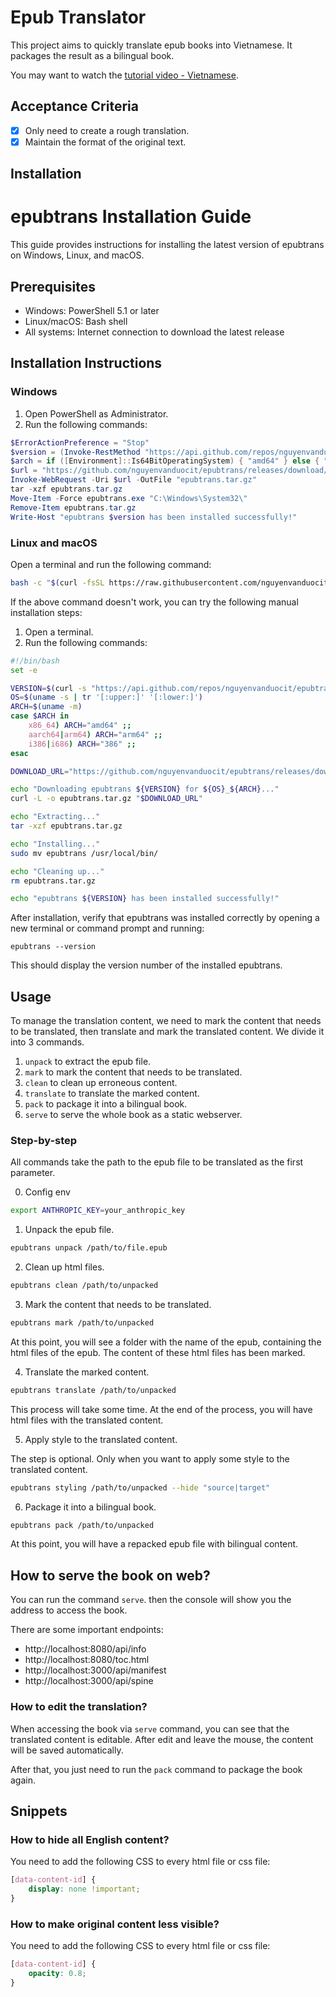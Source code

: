 # Epub Translator

This project aims to quickly translate epub books into Vietnamese. It packages the result as a bilingual book.

You may want to watch the [tutorial video - Vietnamese](https://youtu.be/9MspqDLPaxQ).

## Acceptance Criteria

- [x] Only need to create a rough translation.
- [x] Maintain the format of the original text.

## Installation

# epubtrans Installation Guide

This guide provides instructions for installing the latest version of epubtrans on Windows, Linux, and macOS.

## Prerequisites

- Windows: PowerShell 5.1 or later
- Linux/macOS: Bash shell
- All systems: Internet connection to download the latest release

## Installation Instructions

### Windows

1. Open PowerShell as Administrator.
2. Run the following commands:

```powershell
$ErrorActionPreference = "Stop"
$version = (Invoke-RestMethod "https://api.github.com/repos/nguyenvanduocit/epubtrans/releases/latest").tag_name
$arch = if ([Environment]::Is64BitOperatingSystem) { "amd64" } else { "386" }
$url = "https://github.com/nguyenvanduocit/epubtrans/releases/download/${version}/epubtrans_${version.Substring(1)}_windows_${arch}.tar.gz"
Invoke-WebRequest -Uri $url -OutFile "epubtrans.tar.gz"
tar -xzf epubtrans.tar.gz
Move-Item -Force epubtrans.exe "C:\Windows\System32\"
Remove-Item epubtrans.tar.gz
Write-Host "epubtrans $version has been installed successfully!"
```

### Linux and macOS

Open a terminal and run the following command:

```bash
bash -c "$(curl -fsSL https://raw.githubusercontent.com/nguyenvanduocit/epubtrans/main/scripts/install_unix.sh)"
```

If the above command doesn't work, you can try the following manual installation steps:

1. Open a terminal.
2. Run the following commands:

```bash
#!/bin/bash
set -e

VERSION=$(curl -s "https://api.github.com/repos/nguyenvanduocit/epubtrans/releases/latest" | grep '"tag_name":' | sed -E 's/.*"([^"]+)".*/\1/')
OS=$(uname -s | tr '[:upper:]' '[:lower:]')
ARCH=$(uname -m)
case $ARCH in
    x86_64) ARCH="amd64" ;;
    aarch64|arm64) ARCH="arm64" ;;
    i386|i686) ARCH="386" ;;
esac

DOWNLOAD_URL="https://github.com/nguyenvanduocit/epubtrans/releases/download/${VERSION}/epubtrans_${VERSION#v}_${OS}_${ARCH}.tar.gz"

echo "Downloading epubtrans ${VERSION} for ${OS}_${ARCH}..."
curl -L -o epubtrans.tar.gz "$DOWNLOAD_URL"

echo "Extracting..."
tar -xzf epubtrans.tar.gz

echo "Installing..."
sudo mv epubtrans /usr/local/bin/

echo "Cleaning up..."
rm epubtrans.tar.gz

echo "epubtrans ${VERSION} has been installed successfully!"
```

After installation, verify that epubtrans was installed correctly by opening a new terminal or command prompt and running:

```
epubtrans --version
```

This should display the version number of the installed epubtrans.

## Usage

To manage the translation content, we need to mark the content that needs to be translated, then translate and mark the
translated content. We divide it into 3 commands.

1. `unpack` to extract the epub file.
2. `mark` to mark the content that needs to be translated.
3. `clean` to clean up erroneous content.
4. `translate` to translate the marked content.
5. `pack` to package it into a bilingual book.
6. `serve` to serve the whole book as a static webserver.

### Step-by-step

All commands take the path to the epub file to be translated as the first parameter.

0. Config env

```bash
export ANTHROPIC_KEY=your_anthropic_key
```

1. Unpack the epub file.

 ```bash
epubtrans unpack /path/to/file.epub
 ```

2. Clean up html files.

 ```bash
epubtrans clean /path/to/unpacked
 ```

3. Mark the content that needs to be translated.

 ```bash
epubtrans mark /path/to/unpacked
 ```

At this point, you will see a folder with the name of the epub, containing the html files of the epub. The content of
these html files has been marked.

4. Translate the marked content.

 ```bash
epubtrans translate /path/to/unpacked
 ```

This process will take some time. At the end of the process, you will have html files with the translated content.

5. Apply style to the translated content.

The step is optional. Only when you want to apply some style to the translated content.

 ```bash
epubtrans styling /path/to/unpacked --hide "source|target"
 ```

6. Package it into a bilingual book.

 ```bash
epubtrans pack /path/to/unpacked
 ```

At this point, you will have a repacked epub file with bilingual content.

## How to serve the book on web?

You can run the command `serve`. then the console will show you the address to access the book.

There are some important endpoints:

- http://localhost:8080/api/info
- http://localhost:8080/toc.html
- http://localhost:3000/api/manifest
- http://localhost:3000/api/spine

### How to edit the translation?

When accessing the book via `serve` command, you can see that the translated content is editable. After edit and leave the mouse, the content will be saved automatically.

After that, you just need to run the `pack` command to package the book again.

## Snippets

### How to hide all English content?

You need to add the following CSS to every html file or css file:

```css
[data-content-id] {
    display: none !important;
}
```

### How to make original content less visible?

You need to add the following CSS to every html file or css file:

```css
[data-content-id] {
    opacity: 0.8;
}
```
